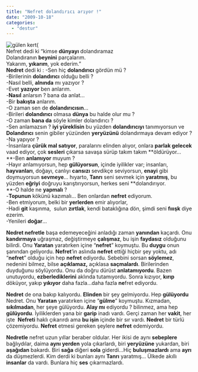 ```yaml
---
title: "Nefret dolandırıcı arıyor !"
date: "2009-10-18"
categories: 
  - "destur"
---
```


![gülen kert(](/uploads/image/kewrt.jpg)  
Nefret dedi ki “kimse **dünyayı** dolandıramaz  
Dolandıranın **beynini** parçalarım.  
Yakarım, **yıkarım**, yok ederim.”  
**Nedret** dedi ki : -Sen hiç **dolandırıcı** gördün mü ?   
\-Birilerinin **dolandırıcı** olduğu belli ?  
\-Nasıl belli, **alnında** mı yazıyor ?  
\-Evet **yazıyor** ben anlarım.  
\-**Nasıl** anlarsın ? bana da anlat…  
\-Bir **bakışta** anlarım.  
\-O zaman sen de **dolandırıcısın**…  
\-Birileri **dolandırıcı** olmasa **dünya** bu halde olur mu ?  
\-O zaman **bana da** söyle kimler dolandırıcı ?  
\-Sen anlamazsın ? **iyi yüreklisin** bu yüzden **dolandırıcıyı** tanımıyorsun ve  
**Dolandırıcı** senin gibiler yüzünden **yeryüzünü** dolandırmaya devam ediyor ?  
\-Na yapıyor ?  
\-İnsanlara **çürük mal satıyor**, paralarını elinden alıyor, onlara **parlak gelecek** vaad ediyor, çok **sesleri** çıkarsa savaşa sürüp takım takım **öldürüyor…  
**\-Ben **anlamıyor** muyum ?  
\-Hayır anlamıyorsun, hep **gülüyorsun**, içinde iyilikler var; insanları, **hayvanları**, doğayı, canlıyı **cansızı** sevdikçe seviyorsun, **enayi** gibi doymuyorsun **sevmeye**… hıyarto, **Tanrı** seni sevmek için **yaratmış**, bu yüzden **eğriyi** doğruyu karıştırıyorsun, herkes seni **dolandırıyor.  
**\-O halde ne **yapmalı** ?  
\-**Topunun** kökünü kazımalı… Ben onlardan **nefret** ediyorum.  
\-Ben etmiyorum, belki bir **yerlerden** emir alıyorlar,  
\-Hadi **git** kaşınma,  sulun **zırtlak**, kendi bataklığına dön, şimdi seni **fııışk** diye ezerim.  
\-Yenileri **doğar**…

**Nedret nefretle** başa edemeyeceğini anladığı zaman **yanından** kaçardı. Onu **kandırmaya** uğraşmaz, değiştirmeye **çalışmaz**, bu işin **faydasız** olduğunu bilirdi. Onu **Yaratan** yaratırken içine “**nefret**” koymuştu. Bu **duygu** onun şanından geliyordu. **Nefret**’in aslında **nefret** ettiği hiçbir şey yoktu, adı “**nefret**” olduğu için hep **nefret** ediyordu. Sebebini sorsan **söylemez**, nedenini bilmez, bilse **açıklamaz,** açıklasa **saçmalardı**. Birilerinden duyduğunu söylüyordu. Onu da doğru dürüst **anlatamıyordu**. Bazen unutuyordu, **ezberlediklerini** aklında tutamıyordu. Sonra kızıyor, **kırıp** döküyor, yakıp **yıkıyor** daha fazla…daha fazla **ne**fret ediyordu.

**Nedret** de ona bakıp kalıyordu. **Elinden** bir şey gelmiyordu. Hep **gülüyordu** Nedret. Onu **Yaratan** yaratırken içine “**gülme**” koymuştu. Kızmadan, **sıkılmadan**, her şeye gülüyordu. **Alay mı** ediyordu ? bilinmez, ama hep **gülüyordu**. İyiliklerden yana bir **garip** inadı vardı. Gerçi zaman her **vakit**, her işte  **Nefreti** haklı çıkarırdı ama **bu işin** içinde bir sır vardı. **Nedret** bir türlü çözemiyordu. **Nefret** etmesi gereken şeylere **nefret** edemiyordu.

**Nedretle** nefret uzun yıllar beraber oldular. Her ikisi de aynı **sebeplere** bağlıydılar, daima **aynı yerden** yola çıkarlardı, biri **yeryüzüne** yukardan, biri **aşağıdan** bakardı. Biri **sağa** diğeri **sola** giderdi…Hiç **buluşmazlardı** ama **ayrı** da düşmezlerdi. Kim derdi ki bunları aynı **Tanrı** yaratmış… Ülkede akıllı **insanlar** da vardı. Bunlara hiç **ses** çıkarmazlardı.
